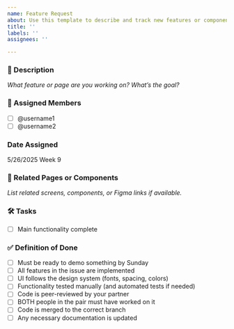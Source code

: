 ```yaml
---
name: Feature Request
about: Use this template to describe and track new features or components.
title: ''
labels: ''
assignees: ''

---
```


### 📝 Description
_What feature or page are you working on? What’s the goal?_

### 👥 Assigned Members
- [ ] @username1  
- [ ] @username2  

### Date Assigned
5/26/2025 Week 9

### 🔗 Related Pages or Components
_List related screens, components, or Figma links if available._

### 🛠️ Tasks
- [ ] Main functionality complete

### ✅ Definition of Done
- [ ] Must be ready to demo something by Sunday
- [ ] All features in the issue are implemented
- [ ] UI follows the design system (fonts, spacing, colors)
- [ ] Functionality tested manually (and automated tests if needed)
- [ ] Code is peer-reviewed by your partner
- [ ] BOTH people in the pair must have worked on it
- [ ] Code is merged to the correct branch
- [ ] Any necessary documentation is updated
